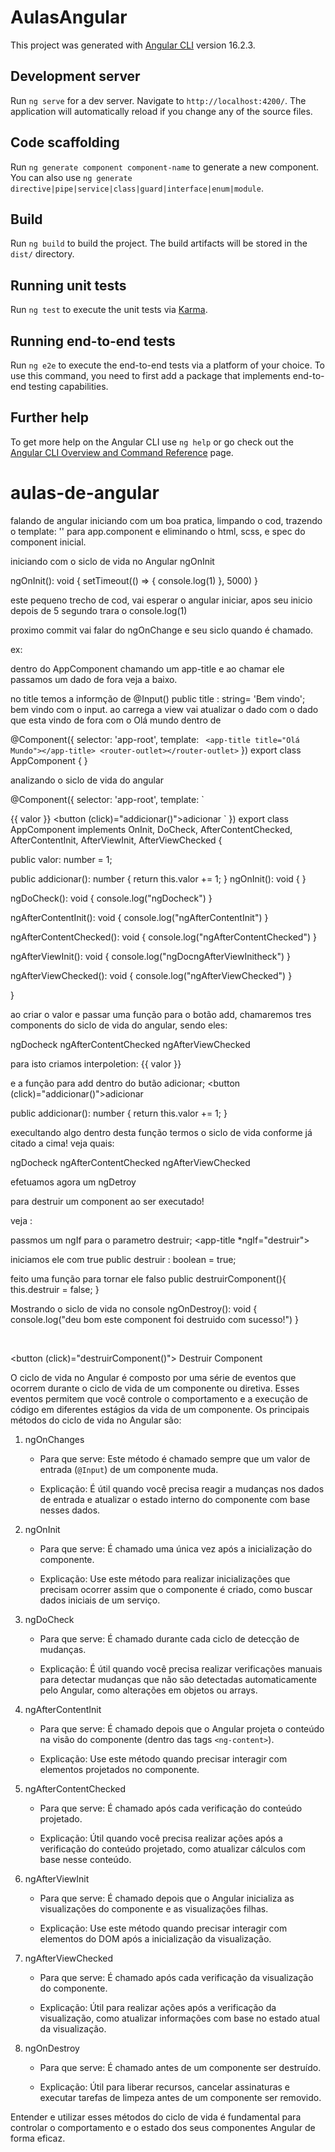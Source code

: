 # AulasAngular

This project was generated with [Angular CLI](https://github.com/angular/angular-cli) version 16.2.3.

## Development server

Run `ng serve` for a dev server. Navigate to `http://localhost:4200/`. The application will automatically reload if you change any of the source files.

## Code scaffolding

Run `ng generate component component-name` to generate a new component. You can also use `ng generate directive|pipe|service|class|guard|interface|enum|module`.

## Build

Run `ng build` to build the project. The build artifacts will be stored in the `dist/` directory.

## Running unit tests

Run `ng test` to execute the unit tests via [Karma](https://karma-runner.github.io).

## Running end-to-end tests

Run `ng e2e` to execute the end-to-end tests via a platform of your choice. To use this command, you need to first add a package that implements end-to-end testing capabilities.

## Further help

To get more help on the Angular CLI use `ng help` or go check out the [Angular CLI Overview and Command Reference](https://angular.io/cli) page.
# aulas-de-angular


falando de angular iniciando com um boa pratica, limpando o cod,
 trazendo o   template: '<router-outlet></router-outlet>'  para app.component e eliminando o html, scss, e spec do component inicial.
 

iniciando com o siclo de vida no Angular
ngOnInit

 ngOnInit(): void {
    setTimeout(() => {
      console.log(1)
    }, 5000)
  }

  este pequeno trecho de cod, vai esperar o angular iniciar, apos seu inicio depois de 5 segundo trara o console.log(1)

  proximo commit vai falar do ngOnChange e seu siclo quando é chamado.

  ex: 

dentro do AppComponent chamando um app-title e ao chamar ele passamos um dado de fora 
veja a baixo.


no title temos a informção de  @Input() public title : string= 'Bem vindo'; bem vindo com o input.
ao carrega a view vai atualizar o dado com o dado que esta vindo de fora com o Olá mundo dentro de

 <app-title title="Olá Mundo"></app-title>

  @Component({
  selector: 'app-root',
  template: `
  <app-title title="Olá Mundo"></app-title>
  <router-outlet></router-outlet>`
})
export class AppComponent {
}

analizando o siclo de vida do angular 

@Component({
  selector: 'app-root',
  template: `
 <!-- <app-title title="Olá Mundo"></app-title> -->

  {{ valor }}
  <button (click)="addicionar()">adicionar</button>
  <router-outlet></router-outlet>`
})
export class AppComponent implements OnInit, DoCheck, AfterContentChecked, AfterContentInit, AfterViewInit, AfterViewChecked {

  public valor: number = 1;

  public addicionar(): number {
    return this.valor += 1;
  }
  ngOnInit(): void { }

  ngDoCheck(): void {
    console.log("ngDocheck")
  }

  ngAfterContentInit(): void {
    console.log("ngAfterContentInit")
  }

  ngAfterContentChecked(): void {
    console.log("ngAfterContentChecked")
  }

  ngAfterViewInit(): void {
    console.log("ngDocngAfterViewInitheck")
  }


  ngAfterViewChecked(): void {
    console.log("ngAfterViewChecked")
  }

}

ao criar o valor e passar uma função para o botão add, 
chamaremos tres components do siclo de vida do angular, sendo eles:

ngDocheck
ngAfterContentChecked
ngAfterViewChecked

para isto criamos 
 interpoletion: {{ valor }}

 e a função para add dentro do butão adicionar; 
  <button (click)="addicionar()">adicionar</button>

  public addicionar(): number {
    return this.valor += 1;
  }

execultando algo dentro desta função termos o siclo de vida conforme já citado a cima!
veja quais:

ngDocheck
ngAfterContentChecked
ngAfterViewChecked

efetuamos agora um ngDetroy

para destruir um component ao ser executado!

veja : 

passmos um ngIf para o parametro destruir;
 <app-title *ngIf="destruir"></app-title> 

  
 iniciamos ele com true
 public destruir : boolean =  true;


feito uma função para tornar ele falso
 public destruirComponent(){
    this.destruir = false;
  }

Mostrando o siclo de vida no console 
 ngOnDestroy(): void {
    console.log("deu bom este component foi destruido com sucesso!")
  }

 <br>

 <button (click)="destruirComponent()"> Destruir Component</button>


O ciclo de vida no Angular é composto por uma série de eventos que ocorrem durante o ciclo de vida de um componente ou diretiva. Esses eventos permitem que você controle o comportamento e a execução de código em diferentes estágios da vida de um componente. Os principais métodos do ciclo de vida no Angular são:



1. ngOnChanges

   - Para que serve: Este método é chamado sempre que um valor de entrada (`@Input`) de um componente muda.

   - Explicação: É útil quando você precisa reagir a mudanças nos dados de entrada e atualizar o estado interno do componente com base nesses dados.



2. ngOnInit

   - Para que serve: É chamado uma única vez após a inicialização do componente.

   - Explicação: Use este método para realizar inicializações que precisam ocorrer assim que o componente é criado, como buscar dados iniciais de um serviço.



3. ngDoCheck

   - Para que serve: É chamado durante cada ciclo de detecção de mudanças.

   - Explicação: É útil quando você precisa realizar verificações manuais para detectar mudanças que não são detectadas automaticamente pelo Angular, como alterações em objetos ou arrays.



4. ngAfterContentInit

   - Para que serve: É chamado depois que o Angular projeta o conteúdo na visão do componente (dentro das tags `<ng-content>`).

   - Explicação: Use este método quando precisar interagir com elementos projetados no componente.



5. ngAfterContentChecked

   - Para que serve: É chamado após cada verificação do conteúdo projetado.

   - Explicação: Útil quando você precisa realizar ações após a verificação do conteúdo projetado, como atualizar cálculos com base nesse conteúdo.



6. ngAfterViewInit

   - Para que serve: É chamado depois que o Angular inicializa as visualizações do componente e as visualizações filhas.

   - Explicação: Use este método quando precisar interagir com elementos do DOM após a inicialização da visualização.



7. ngAfterViewChecked

   - Para que serve: É chamado após cada verificação da visualização do componente.

   - Explicação: Útil para realizar ações após a verificação da visualização, como atualizar informações com base no estado atual da visualização.



8. ngOnDestroy

   - Para que serve: É chamado antes de um componente ser destruído.

   - Explicação: Útil para liberar recursos, cancelar assinaturas e executar tarefas de limpeza antes de um componente ser removido.



Entender e utilizar esses métodos do ciclo de vida é fundamental para controlar o comportamento e o estado dos seus componentes Angular de forma eficaz.